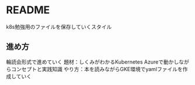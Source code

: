 # README
k8s勉強用のファイルを保存していくスタイル

## 進め方
輪読会形式で進めていく
題材：しくみがわかるKubernetes Azureで動かしながらコンセプトと実践知識
やり方：本を読みながらGKE環境でyamlファイルを作成していく
